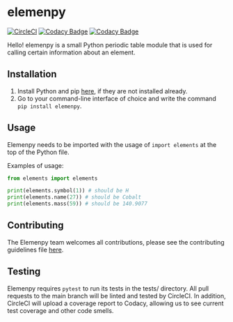 # elemenpy

[![CircleCI](https://circleci.com/gh/import-brain/elemenpy/tree/main.svg?style=svg)](https://circleci.com/gh/import-brain/elemenpy/tree/main)
[![Codacy Badge](https://app.codacy.com/project/badge/Grade/2bc4a20139594a93b6a75f52d87b920c)](https://www.codacy.com/gh/import-brain/elemenpy/dashboard?utm_source=github.com&amp;utm_medium=referral&amp;utm_content=import-brain/elemenpy&amp;utm_campaign=Badge_Grade)
[![Codacy Badge](https://app.codacy.com/project/badge/Coverage/2bc4a20139594a93b6a75f52d87b920c)](https://www.codacy.com/gh/import-brain/elemenpy/dashboard?utm_source=github.com&utm_medium=referral&utm_content=import-brain/elemenpy&utm_campaign=Badge_Coverage)

Hello! elemenpy is a small Python periodic table module that is used for calling certain information about an element.

## Installation

1. Install Python and pip [here](https://www.python.org), if they are not installed already.
2. Go to your command-line interface of choice and write the command ```pip install elemenpy```.

## Usage

Elemenpy needs to be imported with the usage of ```import elements``` at the top of the Python file.

Examples of usage:

```python
from elements import elements

print(elements.symbol(1)) # should be H
print(elements.name(27)) # should be Cobalt
print(elements.mass(59)) # should be 140.9077
```

## Contributing

The Elemenpy team welcomes all contributions, please see the contributing guidelines file [here](CONTRIBUTING.md).

## Testing

Elemenpy requires ```pytest``` to run its tests in the tests/ directory. All pull requests to the main branch will be linted and tested by CircleCI. In addition, CircleCI will upload a coverage report to Codacy, allowing us to see current test coverage and other code smells.
